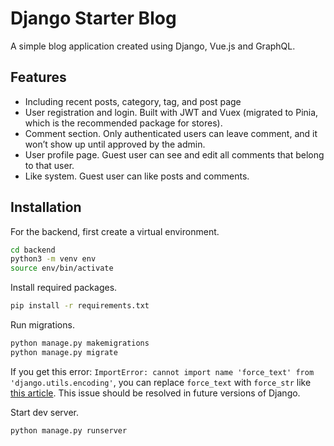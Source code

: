 # Django Starter Blog

A simple blog application created using Django, Vue.js and GraphQL.

## Features

- Including recent posts, category, tag, and post page
- User registration and login. Built with JWT and Vuex (migrated to Pinia, which is the recommended package for stores).
- Comment section. Only authenticated users can leave comment, and it won’t show up until approved by the admin.
- User profile page. Guest user can see and edit all comments that belong to that user.
- Like system. Guest user can like posts and comments.


## Installation

For the backend, first create a virtual environment.

```bash
cd backend
python3 -m venv env
source env/bin/activate
```

Install required packages.

```bash
pip install -r requirements.txt
```

Run migrations.

```bash
python manage.py makemigrations
python manage.py migrate
```

If you get this error: `ImportError: cannot import name 'force_text' from 'django.utils.encoding'`, you can replace `force_text` with `force_str` like [this article](https://exerror.com/importerror-cannot-import-name-force_text-from-django-utils-encoding/). This issue should be resolved in future versions of Django.

Start dev server.

```bash
python manage.py runserver
```
